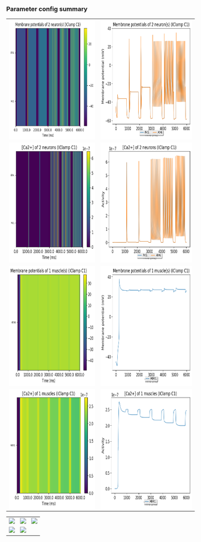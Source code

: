 ### Parameter config summary 
<table>

<tr>
  <td><a href="neurons_C1_IClamp.png"><img alt=" " src="neurons_C1_IClamp.png" height="320"/></a></td>
  <td><a href="traces_neuron_IClamp_C1.png"><img alt=" " src="traces_neuron_IClamp_C1.png" height="320"/></a></td>
</tr>

<tr>
  <td><a href="neuron_activity_C1_IClamp.png"><img alt=" " src="neuron_activity_C1_IClamp.png" height="320"/></a></td>
  <td><a href="traces_neuron_activity_IClamp_C1.png"><img alt=" " src="traces_neuron_activity_IClamp_C1.png" height="320"/></a></td>
</tr>

<tr>
  <td><a href="muscles_C1_IClamp.png"><img alt=" " src="muscles_C1_IClamp.png" height="320"/></a></td>
  <td><a href="traces_muscles_IClamp_C1.png"><img alt=" " src="traces_muscles_IClamp_C1.png" height="320"/></a></td>
</tr>

<tr>
  <td><a href="muscle_activity_C1_IClamp.png"><img alt=" " src="muscle_activity_C1_IClamp.png" height="320"/></a></td>
  <td><a href="traces_muscles_activity_IClamp_C1.png"><img alt=" " src="traces_muscles_activity_IClamp_C1.png" height="320"/></a></td>
</tr>
</table>
<table>

<tr><td><a href="c302_C1_IClamp_exc_to_neurons.png"><img alt=" " src="c302_C1_IClamp_exc_to_neurons.png" height="320"/></a></td>

  <td><a href="c302_C1_IClamp_inh_to_neurons.png"><img alt=" " src="c302_C1_IClamp_inh_to_neurons.png" height="320"/></a></td>

  <td><a href="c302_C1_IClamp_elec_to_neurons.png"><img alt=" " src="c302_C1_IClamp_elec_to_neurons.png" height="320"/></a></td></tr>

<tr><td><a href="c302_C1_IClamp_exc_to_muscles.png"><img alt=" " src="c302_C1_IClamp_exc_to_muscles.png" height="320"/></a></td>

  <td><a href="c302_C1_IClamp_inh_to_muscles.png"><img alt=" " src="c302_C1_IClamp_inh_to_muscles.png" height="320"/></a></td></tr>
</table>
